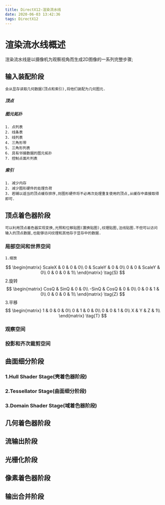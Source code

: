 ```yaml
---
title: DirectX12-渲染流水线
date: 2020-06-03 13:42:36
tags: DirectX12
---
```


# 渲染流水线概述
渲染流水线是以摄像机为观察视角而生成2D图像的一系列完整步骤;
## 输入装配阶段
    会从显存读取几何数据(顶点和索引),将他们装配为几何图元.
##### 顶点
##### 图元拓扑
    1. 点列表
    2. 线条表
    3. 线列表
    4. 三角形带
    5. 三角形列表
    6. 具有邻接数据的图元拓扑
    7. 控制点面片列表
##### 索引
    1. 减少内存
    2. 减少图形硬件的处理负荷
    3. 若辅以适当的顶点缓存排序,则图形硬件将不必再次处理重复使用的顶点,从缓存中直接取得即可.

## 顶点着色器阶段
    可以利用顶点着色器实现变换,光照和位移贴图(置换贴图),纹理贴图,法线贴图.不但可以访问输入的顶点数据,也能够访问纹理和其他存于显存中的数据.
### 局部空间和世界空间
    1.缩放 
$$
  \begin{matrix}
   ScaleX & 0 & 0 & 0\\
   0 & ScaleY & 0 & 0\\
   0 & 0 & ScaleY & 0\\
   0 & 0 & 0 & 1\\
  \end{matrix} \tag{S}
$$
    2.旋转
$$
  \begin{matrix}
   CosQ & SinQ & 0 & 0\\
   -SinQ & CosQ & 0 & 0\\
   0 & 0 & 1 & 0\\
   0 & 0 & 0 & 1\\
  \end{matrix} \tag{Z}
$$
    3.平移
$$
  \begin{matrix}
   1 & 0 & 0 & 0\\
   0 & 1 & 0 & 0\\
   0 & 0 & 1 & 0\\
   X & Y & Z & 1\\
  \end{matrix} \tag{T}
$$

### 观察空间
### 投影和齐次裁剪空间

## 曲面细分阶段
### 1.Hull Shader Stage(壳着色器阶段)
### 2.Tessellator Stage(曲面细分阶段)
### 3.Domain Shader Stage(域着色器阶段)
## 几何着色器阶段
## 流输出阶段
## 光栅化阶段
## 像素着色器阶段
## 输出合并阶段
